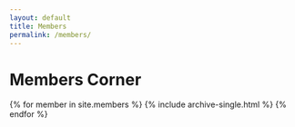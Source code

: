```yaml
---
layout: default
title: Members
permalink: /members/
---
```


# Members Corner

{% for member in site.members %}
  {% include archive-single.html %}
{% endfor %}